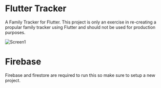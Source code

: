 # Flutter Tracker

A Family Tracker for Flutter. This project is only an exercise in re-creating a propular family tracker using Flutter and should not be used for production purposes.

![Screen1](docs/images/screen1.png)

# Firebase

Firebase and firestore are required to run this so make sure to setup a new project.

